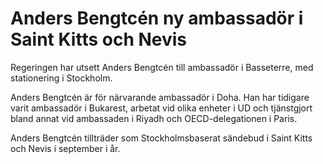 # Anders Bengtcén ny ambassadör i Saint Kitts och Nevis

Regeringen har utsett Anders Bengtcén till ambassadör i Basseterre, med stationering i Stockholm.

Anders Bengtcén är för närvarande ambassadör i Doha. Han har tidigare varit ambassadör i Bukarest, arbetat vid olika enheter i UD och tjänstgjort bland annat vid ambassaden i Riyadh och OECD-delegationen i Paris.

Anders Bengtcén tillträder som Stockholmsbaserat sändebud i Saint Kitts och Nevis i september i år.
